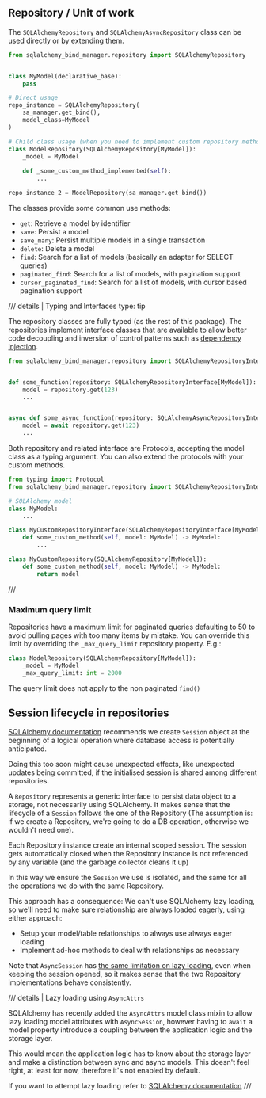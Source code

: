 ## Repository / Unit of work

The `SQLAlchemyRepository` and `SQLAlchemyAsyncRepository` class can be used directly or by extending them.

```python
from sqlalchemy_bind_manager.repository import SQLAlchemyRepository


class MyModel(declarative_base):
    pass

# Direct usage
repo_instance = SQLAlchemyRepository(
    sa_manager.get_bind(),
    model_class=MyModel
)

# Child class usage (when you need to implement custom repository methods)
class ModelRepository(SQLAlchemyRepository[MyModel]):
    _model = MyModel
    
    def _some_custom_method_implemented(self):
        ...

repo_instance_2 = ModelRepository(sa_manager.get_bind())
```

The classes provide some common use methods:

* `get`: Retrieve a model by identifier
* `save`: Persist a model
* `save_many`: Persist multiple models in a single transaction
* `delete`: Delete a model
* `find`: Search for a list of models (basically an adapter for SELECT queries)
* `paginated_find`: Search for a list of models, with pagination support
* `cursor_paginated_find`: Search for a list of models, with cursor based pagination support

/// details | Typing and Interfaces
    type: tip

The repository classes are fully typed (as the rest of this package). The repositories
implement interface classes that are available to allow better code decoupling
and inversion of control patterns such as
[dependency injection](https://en.wikipedia.org/wiki/Dependency_injection).

```python
from sqlalchemy_bind_manager.repository import SQLAlchemyRepositoryInterface, SQLAlchemyAsyncRepositoryInterface


def some_function(repository: SQLAlchemyRepositoryInterface[MyModel]):
    model = repository.get(123)
    ...


async def some_async_function(repository: SQLAlchemyAsyncRepositoryInterface[MyModel]):
    model = await repository.get(123)
    ...
```

Both repository and related interface are Protocols, accepting the model class as a typing argument. You can also
extend the protocols with your custom methods.

```python
from typing import Protocol
from sqlalchemy_bind_manager.repository import SQLAlchemyRepositoryInterface, SQLAlchemyRepository

# SQLAlchemy model
class MyModel:
    ...

class MyCustomRepositoryInterface(SQLAlchemyRepositoryInterface[MyModel], Protocol):
    def some_custom_method(self, model: MyModel) -> MyModel:
        ...

class MyCustomRepository(SQLAlchemyRepository[MyModel]):
    def some_custom_method(self, model: MyModel) -> MyModel:
        return model
```
///

### Maximum query limit

Repositories have a maximum limit for paginated queries defaulting to 50 to
avoid pulling pages with too many items by mistake. You can override this limit
by overriding the `_max_query_limit` repository property. E.g.:

```python
class ModelRepository(SQLAlchemyRepository[MyModel]):
    _model = MyModel
    _max_query_limit: int = 2000
```

The query limit does not apply to the non paginated `find()`

## Session lifecycle in repositories

[SQLAlchemy documentation](https://docs.sqlalchemy.org/en/20/orm/session_basics.html#when-do-i-construct-a-session-when-do-i-commit-it-and-when-do-i-close-it)
recommends we create `Session` object at the beginning of a logical operation where
database access is potentially anticipated.

Doing this too soon might cause unexpected effects, like unexpected updates being committed,
if the initialised session is shared among different repositories.

A `Repository` represents a generic interface to persist data object to a storage, not necessarily
using SQLAlchemy. It makes sense that the lifecycle of a `Session` follows the one of the Repository
(The assumption is: if we create a Repository, we're going to do a DB operation,
otherwise we wouldn't need one).

Each Repository instance create an internal scoped session. The session gets
automatically closed when the Repository instance is not referenced by any variable (and the
garbage collector cleans it up)

In this way we ensure the `Session` we use is isolated, and the same for all the operations we do with the
same Repository. 

This approach has a consequence: We can't use SQLAlchemy lazy loading, so we'll need to make sure relationship are always loaded eagerly,
using either approach:
* Setup your model/table relationships to always use always eager loading
* Implement ad-hoc methods to deal with relationships as necessary

Note that `AsyncSession` has [the same limitation on lazy loading](https://docs.sqlalchemy.org/en/20/orm/extensions/asyncio.html#asyncio-orm-avoid-lazyloads),
even when keeping the session opened, so it makes sense that the two Repository implementations behave consistently.

/// details | Lazy loading using `AsyncAttrs`

SQLAlchemy has recently added the `AsyncAttrs` model class mixin to allow lazy loading model attributes 
with `AsyncSession`, however having to `await` a model property introduce a coupling between the
application logic and the storage layer.

This would mean the application logic has to know about the storage layer and make a distinction
between sync and async models. This doesn't feel right, at least for now,
therefore it's not enabled by default.

If you want to attempt lazy loading refer to [SQLAlchemy documentation](https://docs.sqlalchemy.org/en/20/orm/extensions/asyncio.html#synopsis-orm)
///    
